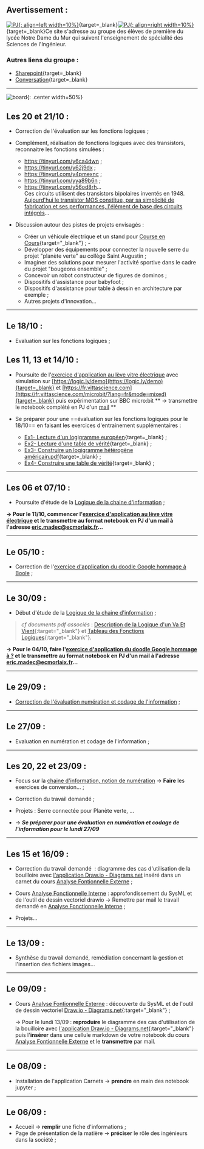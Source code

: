 
## Avertissement :

[![PJ](images/undraw_Team_re_0bfe.svg "# TEAM-1SI-2021/2022"){: align=left width=10%}](https://teams.microsoft.com/l/team/19%3aDVjR9yF_ORAR5mQFc8Je4F0TOVBr-GecSFBYsT2itqI1%40thread.tacv2/conversations?groupId=2a844eee-d529-40b5-8112-2dc95d9a03dc&tenantId=3a7994d7-1ce5-426f-a6e3-eee0616e2a6c){target=_blank}[![PJ](images/undraw_Mailbox_re_dvds.svg "team-1si-20212022@ecmorlaix.fr"){: align=right width=10%}](mailto:team-1si-20212022@ecmorlaix.fr){target=_blank}Ce site s'adresse au groupe des élèves de première du lycée Notre Dame du Mur qui suivent l'enseignement de spécialité des Sciences de l'Ingénieur.

### Autres liens du groupe :

- [Sharepoint](https://ecmorlaix.sharepoint.com/sites/TEAM-1SI-20212022/Documents%20partages/Forms/AllItems.aspx?CT=1633078246893&RootFolder=%2Fsites%2FTEAM%2D1SI%2D20212022%2FDocuments%20partages%2FGeneral&FolderCTID=0x012000019689D1FEC0FB4E86F4D05CA2B5A0EC){target=_blank}
- [Conversation](https://outlook.office365.com/mail/group/ecmorlaix.fr/team-1si-20212022/email){target=_blank}

***

![board](images/undraw_Scrum_board_re_wk7v.svg){: .center width=50%}


[mail]: mailto:eric.madec@ecmorlaix.fr "eric.madec@ecmorlaix.fr"


## Les 20 et 21/10 :

- Correction de l'évaluation sur les fonctions logiques ;
- Complément, réalisation de fonctions logiques avec des transistors,
 reconnaitre les fonctions simulées :
    - <https://tinyurl.com/y6ca4dwn> ;
    - <https://tinyurl.com/y62j9dx> ;
    - <https://tinyurl.com/y4pmexnc> ;
    - <https://tinyurl.com/yya89b6n> ;
    - <https://tinyurl.com/y56od8rh>...  
    Ces circuits utilisent des transistors bipolaires inventés en 1948.
    [Aujourd'hui le transistor MOS constitue,
     par sa simplicité de fabrication et ses performances,
      l'élément de base des circuits intégrés](https://openclassrooms.com/fr/courses/5439146-faites-vos-premiers-pas-dans-le-monde-de-l-electronique-numerique/5693601-implementez-une-porte-logique-a-base-de-transistors-mos)...

- Discussion autour des pistes de projets envisagés :
    - Créer un véhicule électrique et un stand pour [Course en Cours](https://www.course-en-cours.com/fr/){target="_blank"} ;    - 
    - Développer des équipements pour connecter la nouvelle serre du projet "planète verte" au collège Saint Augustin ;
    - Imaginer des solutions pour mesurer l'activité sportive dans le cadre du projet "bougeons ensemble" ;
    - Concevoir un robot constructeur de figures de dominos ;
    - Dispositifs d'assistance pour babyfoot ;
    - Dispositifs d'assistance pour table à dessin en architecture par exemple ;
    - Autres projets d'innovation...
<!--
- Découvrir la programmation en Python des objets connectés avec la carte [**QuickPi**](https://quick-pi.org/){target="_blank"} à partir de la plateforme [**Castor Informatique France-IOI**](https://concours.castor-informatique.fr/){target="_blank"} en utilisant le code fourni pour le **Parcours_1** ;
 - **regardez** la [vidéo de prise en main de l'interface](https://web.microsoftstream.com/video/3d15c5a0-a510-4553-a45c-892de0227100){target="_blank"} ;
 - ==**-> me transmettre par [mail] votre code personnel pour ce Parcours pour y retourner d'une fois sur l'autre...**== ;

### Prolongements, à faire pour le 19/10 :

- Poursuivre la programmation des objets connectés sur la [plateforme de France-IOI](https://amazon.quick-pi.org/){target="_blank"} avec votre code personnel ;

- Télécharger puis compléter progressivement le notebook [Quick_Pi-Objets_connectes-Parcours_1.ipynb](./Quick_Pi-Objets_connectes-Parcours_1) ;

- Evoluer de la programmation Scratch vers Python grace à l'application [PYRATES](https://py-rates.fr/) : ==**-> me transmettre par [mail] votre code personnel ainsi que le temps et le nombre d'essais qu'il vous faut pour passer chaque niveau...**== ;
-->
***
## Le 18/10 :

- Evaluation sur les fonctions logiques ;

## Les 11, 13 et 14/10 :

- Poursuite de l'[exercice d'application au lève vitre électrique](./Fonctions_Logiques-Exercice_Leve_Vitre_Electrique) avec simulation sur [https://logic.ly/demo](https://logic.ly/demo){target=_blank} et [https://fr.vittascience.com](https://fr.vittascience.com/microbit/?lang=fr&mode=mixed){target=_blank} puis expérimentation sur BBC micro:bit ** -> transmettre le notebook complété en PJ d'un [mail][] **

- Se préparer pour une ==évaluation sur les fonctions logiques pour le 18/10== en faisant les exercices d'entrainement supplémentaires :
    - [Ex1- Lecture d'un logigramme européen](./pdf/Ex1-Lecture_d_un_logigramme_europeen.pdf){target=_blank} ;
    - [Ex2- Lecture d'une table de vérité](./pdf/Ex2-Lecture_table_de_verite.pdf){target=_blank} ;
    - [Ex3- Construire un logigramme hétérogène américain.pdf](./pdf/Ex3-Construire_un_logigramme_heterogene_americain.pdf){target=_blank} ;
    - [Ex4- Construire une table de vérité](./pdf/Ex4-Construire_une_table_de_verite.pdf){target=_blank} ;

***
## Les 06 et 07/10 :

- Poursuite d'étude de la [Logique de la chaine d'information](./FonctionsLogiquesV1) ;

**-> Pour le 11/10, commencer l'[exercice d'application au lève vitre électrique](./Fonctions_Logiques-Exercice_Leve_Vitre_Electrique) et le transmettre au format notebook en PJ d'un mail à l'adresse [eric.madec@ecmorlaix.fr](mailto:eric.madec@ecmorlaix.fr)...**
***
## Le 05/10 :

- Correction de l'[exercice d'application du doodle Google hommage à Boole](./Fonctions_Logiques-Exercice_Application) ;
***
## Le 30/09 :
- Début d'étude de la [Logique de la chaine d'information](./FonctionsLogiquesV0) ;
> *cf documents pdf associés* : [Description de la Logique d'un Va Et Vient](./pdf/ChaineInformation-LogiqueVaEtVient.pdf){:target="_blank"}  et [Tableau des Fonctions Logiques](./pdf/ChaineInformation-Logique_TableauFonction.pdf){:target="_blank"}.

**-> Pour le 04/10, faire l'[exercice d'application du doodle Google hommage à ?](./Fonctions_Logiques-Exercice_Application) et le transmettre au format notebook en PJ d'un mail à l'adresse [eric.madec@ecmorlaix.fr](mailto:eric.madec@ecmorlaix.fr)...**
***
## Le 29/09 :
- [Correction de l'évaluation numération et codage de l'information](./Correction_Evaluation_Numération) ;

***
## Le 27/09 :
-  Evaluation en numération et codage de l'information ;
***
## Les 20, 22 et 23/09 :

- Focus sur la [chaine d'information, notion de numération](./ChaineInformation-Numeration) -> **Faire** les exercices de conversion... ;

- Correction du travail demandé ;

- Projets : Serre connectée pour Planète verte, ...

- -> **_Se préparer pour une évaluation en numération et codage de l'information pour le lundi 27/09_**
***
## Les 15 et 16/09 :

- Correction du travail demandé ​​​ : diagramme des cas d'utilisation de la bouilloire avec [l'application Draw.io - Diagrams.net](https://app.diagrams.net/) inséré dans un carnet du cours [Analyse Fontionn​elle Externe​​](./OutilsAnalyseFonctionnelleExterne) ; 

- Cours [Analyse Fo​nctionn​elle Intern​e](./OutilsAnalyseFonctionnelleInterne)​​​ : approfondissement du SysML et de l'outil de dessin vectoriel​​ drawio -> Remettre par mail le travail demandé en ​[Analyse Fo​nctionn​elle Intern​e](./OutilsAnalyseFonctionnelleInterne)​​​ ;

- Projets...
***
## Le 13/09 :

- Synthèse du travail demandé, remédiation concernant la gestion et l'insertion des fichiers images...

***
## Le 09/09 :
- Cours [Analyse Fontionn​elle Externe​​](./OutilsAnalyseFonctionnelleExterne)​​ : découverte du SysML et de l'outil de dessin vectoriel​​ [Draw.io - Diagrams.net](https://www.diagrams.net/){:target="_blank"} ;​​​​

    -> Pour le lundi 13/09 : **reproduire** le diagramme des cas d'utilisation de la bouilloire avec [l'application Draw.io - Diagrams.net](https://app.diagrams.net/){:target="_blank"} puis l'**insérer** dans une cellule​ markdown de votre notebook du cours [Analyse Fontionn​elle Externe​​](./OutilsAnalyseFonctionnelleExterne)​ et le **transmettre** par mail.

***
## Le 08/09 :
- Installation de l'application Carnets -> **prendre** en main des notebook jupyter ;

***
## Le 06/09 :
- Accueil -> **remplir** une fiche d'informations ;
- Page de présentation de la matière -> **préciser** le rôle des ingénieurs dans la société ;






